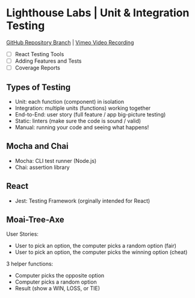 # Lighthouse Labs | Unit & Integration Testing

[GitHub Repository Branch](https://github.com/WarrenUhrich/lighthouse-labs-unit-and-integration-testing/tree/2023.02.14-web-flex-day-19sept2022) | [Vimeo Video Recording](https://vimeo.com/798899521/27d6f99418)

* [ ] React Testing Tools
* [ ] Adding Features and Tests
* [ ] Coverage Reports

## Types of Testing

* Unit: each function (component) in isolation
* Integration: multiple units (functions) working together
* End-to-End: user story (full feature / app big-picture testing)
* Static: linters (make sure the code is sound / valid)
* Manual: running your code and seeing what happens!

## Mocha and Chai

* Mocha: CLI test runner (Node.js)
* Chai: assertion library

## React

* Jest: Testing Framework (orginally intended for React)

## Moai-Tree-Axe

User Stories:

* User to pick an option, the computer picks a random option (fair)
* User to pick an option, the computer picks the winning option (cheat)

3 helper functions:

* Computer picks the opposite option
* Computer picks a random option
* Result (show a WIN, LOSS, or TIE)
